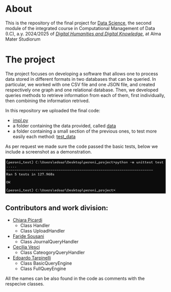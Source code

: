 # About
This is the repository of the final project for [Data Science](https://www.unibo.it/it/studiare/insegnamenti-competenze-trasversali-moocs/insegnamenti/insegnamento/2024/467046), the second module of the integrated course in Computational Management of Data (I.C), a.y. 2024/2025 of [_Digital Humanities and Digital Knowledge_](https://corsi.unibo.it/2cycle/DigitalHumanitiesKnowledge), at Alma Mater Studiorum 

# The project 
The project focuses on developing a software that allows one to process data stored in different formats in two databases that can be queried. In particular, we worked with one CSV file and one JSON file, and created respectively one graph and one relational database. Then, we developed queries methods to retrieve information from each of them, first individually, then combining the information retrived. 

In this repository we uploaded the final code: 
- [impl.py](https://github.com/edotarp/Data-science-group-project/blob/main/impl.py)
- a folder containing the data provided, called [data](https://github.com/edotarp/Data-science-group-project/tree/main/data)
- a folder containing a small section of the previous ones, to test more easily each method: [test_data](https://github.com/edotarp/Data-science-group-project/tree/main/test_data)

As per request we made sure the code passed the basic tests, below we include a screenshot as a demonstration.

![Screenshot of the basic test result: OK](https://github.com/edotarp/Data-science-group-project/blob/main/img/Screenshot%202025-05-19%20182746.png) 

## Contributors and work division: 
* [Chiara Picardi](chiara.picardi2@studio.unibo.it)
    - Class Handler
    - Class UploadHandler
* [Faride Sousani](farideh.sousani@studio.unibo.it)
   - Class JournalQueryHandler
* [Cecilia Vesci](cecilia.vesci@studio.unibo.it)
   - Class CateogoryQueryHandler
* [Edoardo Tarpinelli](edoardo.tarpinelli@studio.unibo.it)
   - Class BasicQueryEngine
   - Class FullQueyEngine
     
All the names can be also found in the code as comments with the respecive classes. 

